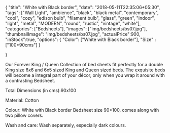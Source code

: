 {
    "title": "White with Black border",
    "date": "2018-05-11T22:35:06+05:30",
    "tags": ["Wall Light", "ambience", "black", "black metal", "contemporary", "cool", "cozy", "edison bulb", "filament bulb", "glass", "green", "indoor", "light", "metal", "MODERN", "round", "rustic", "vintage", "white"],
    "categories": ["Bedsheets"],
    "images": ["img/bedsheets/bs07.jpg"],
    "thumbnailImage": "img/bedsheets/bs07.jpg",
    "actualPrice":900,
    "inStock":true,
    "options": {
            "Color": ["White with Black border"],
            "Size" : ["100*90cms"]
    }
    
}

Our Forever King / Queen Collection of bed sheets fit perfectly for a double King size 6x6 and 6x5 sized King and Queen sized beds. The exquisite beds will become a integral part of your décor, only when you wrap it around with a contrasting Bedsheet.

Total Dimensions (in cms):90x100

Material: Cotton

Colour: White with Black border Bedsheet size 90*100, comes along with two pillow covers.

Wash and care: Wash separately, especially dark colours. 
